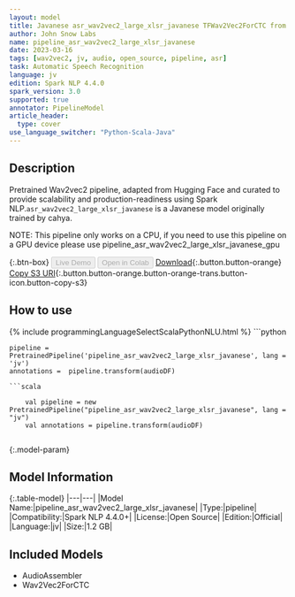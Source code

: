 ```yaml
---
layout: model
title: Javanese asr_wav2vec2_large_xlsr_javanese TFWav2Vec2ForCTC from cahya
author: John Snow Labs
name: pipeline_asr_wav2vec2_large_xlsr_javanese
date: 2023-03-16
tags: [wav2vec2, jv, audio, open_source, pipeline, asr]
task: Automatic Speech Recognition
language: jv
edition: Spark NLP 4.4.0
spark_version: 3.0
supported: true
annotator: PipelineModel
article_header:
  type: cover
use_language_switcher: "Python-Scala-Java"
---
```


## Description

Pretrained Wav2vec2  pipeline, adapted from Hugging Face and curated to provide scalability and production-readiness using Spark NLP.`asr_wav2vec2_large_xlsr_javanese` is a Javanese model originally trained by cahya.

NOTE: This pipeline only works on a CPU, if you need to use this pipeline on a GPU device please use pipeline_asr_wav2vec2_large_xlsr_javanese_gpu

{:.btn-box}
<button class="button button-orange" disabled>Live Demo</button>
<button class="button button-orange" disabled>Open in Colab</button>
[Download](https://s3.amazonaws.com/auxdata.johnsnowlabs.com/public/models/pipeline_asr_wav2vec2_large_xlsr_javanese_jv_4.4.0_3.0_1678999296687.zip){:.button.button-orange}
[Copy S3 URI](s3://auxdata.johnsnowlabs.com/public/models/pipeline_asr_wav2vec2_large_xlsr_javanese_jv_4.4.0_3.0_1678999296687.zip){:.button.button-orange.button-orange-trans.button-icon.button-copy-s3}

## How to use



<div class="tabs-box" markdown="1">
{% include programmingLanguageSelectScalaPythonNLU.html %}
```python

    pipeline = PretrainedPipeline('pipeline_asr_wav2vec2_large_xlsr_javanese', lang = 'jv')
    annotations =  pipeline.transform(audioDF)
    
```
```scala

    val pipeline = new PretrainedPipeline("pipeline_asr_wav2vec2_large_xlsr_javanese", lang = "jv")
    val annotations = pipeline.transform(audioDF)
    
```
</div>

{:.model-param}
## Model Information

{:.table-model}
|---|---|
|Model Name:|pipeline_asr_wav2vec2_large_xlsr_javanese|
|Type:|pipeline|
|Compatibility:|Spark NLP 4.4.0+|
|License:|Open Source|
|Edition:|Official|
|Language:|jv|
|Size:|1.2 GB|

## Included Models

- AudioAssembler
- Wav2Vec2ForCTC